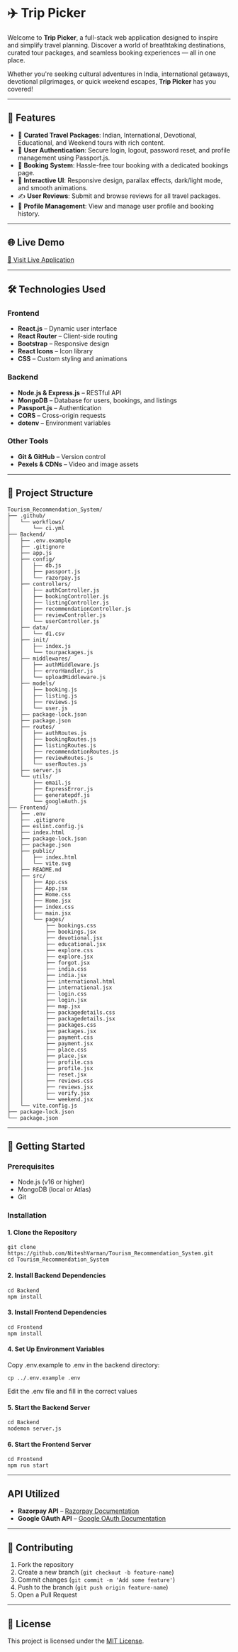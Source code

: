 # ✈️ Trip Picker

Welcome to **Trip Picker**, a full-stack web application designed to inspire and simplify travel planning. Discover a world of breathtaking destinations, curated tour packages, and seamless booking experiences — all in one place.

Whether you're seeking cultural adventures in India, international getaways, devotional pilgrimages, or quick weekend escapes, **Trip Picker** has you covered!

---

## 🌟 Features

- 🧳 **Curated Travel Packages**: Indian, International, Devotional, Educational, and Weekend tours with rich content.
- 🔐 **User Authentication**: Secure login, logout, password reset, and profile management using Passport.js.
- 📆 **Booking System**: Hassle-free tour booking with a dedicated bookings page.
- 🎨 **Interactive UI**: Responsive design, parallax effects, dark/light mode, and smooth animations.
- ✍️ **User Reviews**: Submit and browse reviews for all travel packages.
- 👤 **Profile Management**: View and manage user profile and booking history.
  
---

## 🌐 Live Demo
[🔗 Visit Live Application](https://www.trippicker.me/)

---


## 🛠️ Technologies Used

### Frontend
- **React.js** – Dynamic user interface
- **React Router** – Client-side routing
- **Bootstrap** – Responsive design
- **React Icons** – Icon library
- **CSS** – Custom styling and animations

### Backend
- **Node.js & Express.js** – RESTful API
- **MongoDB** – Database for users, bookings, and listings
- **Passport.js** – Authentication
- **CORS** – Cross-origin requests
- **dotenv** – Environment variables

### Other Tools
- **Git & GitHub** – Version control
- **Pexels & CDNs** – Video and image assets

---

## 📂 Project Structure
```
Tourism_Recommendation_System/
├── .github/
│   └── workflows/
│       └── ci.yml
├── Backend/
│   ├── .env.example
│   ├── .gitignore
│   ├── app.js
│   ├── config/
│   │   ├── db.js
│   │   ├── passport.js
│   │   └── razorpay.js
│   ├── controllers/
│   │   ├── authController.js
│   │   ├── bookingController.js
│   │   ├── listingController.js
│   │   ├── recommendationController.js
│   │   ├── reviewController.js
│   │   └── userController.js
│   ├── data/
│   │   └── d1.csv
│   ├── init/
│   │   ├── index.js
│   │   └── tourpackages.js
│   ├── middlewares/
│   │   ├── authMiddleware.js
│   │   ├── errorHandler.js
│   │   └── uploadMiddleware.js
│   ├── models/
│   │   ├── booking.js
│   │   ├── listing.js
│   │   ├── reviews.js
│   │   └── user.js
│   ├── package-lock.json
│   ├── package.json
│   ├── routes/
│   │   ├── authRoutes.js
│   │   ├── bookingRoutes.js
│   │   ├── listingRoutes.js
│   │   ├── recommendationRoutes.js
│   │   ├── reviewRoutes.js
│   │   └── userRoutes.js
│   ├── server.js
│   └── utils/
│       ├── email.js
│       ├── ExpressError.js
│       ├── generatepdf.js
│       └── googleAuth.js
├── Frontend/
│   ├── .env
│   ├── .gitignore
│   ├── eslint.config.js
│   ├── index.html
│   ├── package-lock.json
│   ├── package.json
│   ├── public/
│   │   ├── index.html
│   │   └── vite.svg
│   ├── README.md
│   ├── src/
│   │   ├── App.css
│   │   ├── App.jsx
│   │   ├── Home.css
│   │   ├── Home.jsx
│   │   ├── index.css
│   │   ├── main.jsx
│   │   └── pages/
│   │       ├── bookings.css
│   │       ├── bookings.jsx
│   │       ├── devotional.jsx
│   │       ├── educational.jsx
│   │       ├── explore.css
│   │       ├── explore.jsx
│   │       ├── forgot.jsx
│   │       ├── india.css
│   │       ├── india.jsx
│   │       ├── international.html
│   │       ├── international.jsx
│   │       ├── login.css
│   │       ├── login.jsx
│   │       ├── map.jsx
│   │       ├── packagedetails.css
│   │       ├── packagedetails.jsx
│   │       ├── packages.css
│   │       ├── packages.jsx
│   │       ├── payment.css
│   │       ├── payment.jsx
│   │       ├── place.css
│   │       ├── place.jsx
│   │       ├── profile.css
│   │       ├── profile.jsx
│   │       ├── reset.jsx
│   │       ├── reviews.css
│   │       ├── reviews.jsx
│   │       ├── verify.jsx
│   │       └── weekend.jsx
│   └── vite.config.js
├── package-lock.json
└── package.json
```
---

## 🚀 Getting Started

### Prerequisites
- Node.js (v16 or higher)
- MongoDB (local or Atlas)
- Git

### Installation

#### 1. Clone the Repository
```
git clone https://github.com/NiteshVarman/Tourism_Recommendation_System.git
cd Tourism_Recommendation_System
```
#### 2. Install Backend Dependencies
```
cd Backend
npm install
```
#### 3. Install Frontend Dependencies
```
cd Frontend
npm install
```

#### 4. Set Up Environment Variables
Copy .env.example to .env in the backend directory:
```
cp ../.env.example .env
```
Edit the .env file and fill in the correct values

#### 5. Start the Backend Server
````
cd Backend
nodemon server.js
````

#### 6. Start the Frontend Server
````
cd Frontend
npm run start
````
---

## API Utilized

- **Razorpay API** – [Razorpay Documentation](https://razorpay.com/docs/api/)
- **Google OAuth API** – [Google OAuth Documentation](https://developers.google.com/identity/protocols/oauth2)
---

## 🤝 Contributing

1. Fork the repository
2. Create a new branch (`git checkout -b feature-name`)
3. Commit changes (`git commit -m 'Add some feature'`)
4. Push to the branch (`git push origin feature-name`)
5. Open a Pull Request
---

## 📜 License

This project is licensed under the [MIT License](LICENSE).

